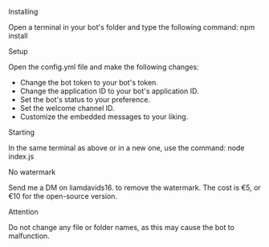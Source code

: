 Installing

Open a terminal in your bot's folder and type the following command:
npm install 

Setup

Open the config.yml file and make the following changes:
- Change the bot token to your bot's token.
- Change the application ID to your bot's application ID.  
- Set the bot's status to your preference.
- Set the welcome channel ID.
- Customize the embedded messages to your liking.

Starting

In the same terminal as above or in a new one, use the command:
node index.js

No watermark

Send me a DM on liamdavids16. to remove the watermark. The cost is €5, or €10 for the open-source version.

Attention

Do not change any file or folder names, as this may cause the bot to malfunction.
